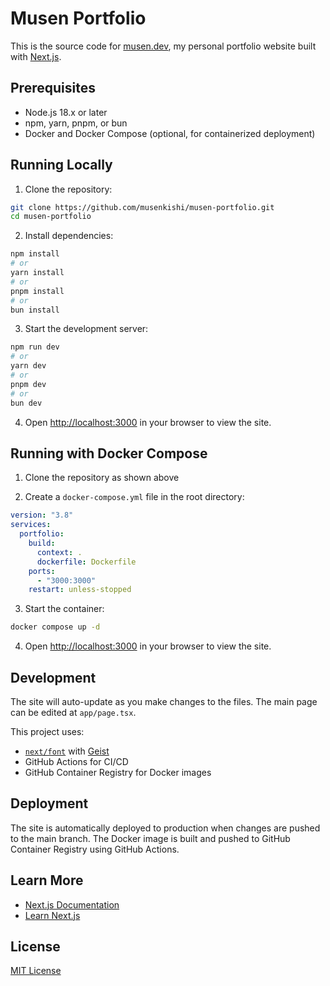 # Musen Portfolio

This is the source code for [musen.dev](https://www.musen.dev), my personal portfolio website built with [Next.js](https://nextjs.org).

## Prerequisites

- Node.js 18.x or later
- npm, yarn, pnpm, or bun
- Docker and Docker Compose (optional, for containerized deployment)

## Running Locally

1. Clone the repository:

```bash
git clone https://github.com/musenkishi/musen-portfolio.git
cd musen-portfolio
```

2. Install dependencies:

```bash
npm install
# or
yarn install
# or
pnpm install
# or
bun install
```

3. Start the development server:

```bash
npm run dev
# or
yarn dev
# or
pnpm dev
# or
bun dev
```

4. Open [http://localhost:3000](http://localhost:3000) in your browser to view the site.

## Running with Docker Compose

1. Clone the repository as shown above

2. Create a `docker-compose.yml` file in the root directory:

```yaml
version: "3.8"
services:
  portfolio:
    build:
      context: .
      dockerfile: Dockerfile
    ports:
      - "3000:3000"
    restart: unless-stopped
```

3. Start the container:

```bash
docker compose up -d
```

4. Open [http://localhost:3000](http://localhost:3000) in your browser to view the site.

## Development

The site will auto-update as you make changes to the files. The main page can be edited at `app/page.tsx`.

This project uses:

- [`next/font`](https://nextjs.org/docs/app/building-your-application/optimizing/fonts) with [Geist](https://vercel.com/font)
- GitHub Actions for CI/CD
- GitHub Container Registry for Docker images

## Deployment

The site is automatically deployed to production when changes are pushed to the main branch. The Docker image is built and pushed to GitHub Container Registry using GitHub Actions.

## Learn More

- [Next.js Documentation](https://nextjs.org/docs)
- [Learn Next.js](https://nextjs.org/learn)

## License

[MIT License](LICENSE)
